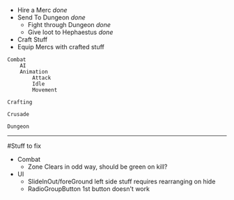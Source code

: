 * Hire a Merc _done_
* Send To Dungeon _done_
    - Fight through Dungeon _done_
    - Give loot to Hephaestus _done_
* Craft Stuff
* Equip Mercs with crafted stuff




```
Combat
    AI
    Animation
        Attack
        Idle
        Movement

Crafting

Crusade

Dungeon
```
---
#Stuff to fix
* Combat
    - Zone Clears in odd way, should be green on kill?
* UI
    - SlideInOut/foreGround left side stuff requires rearranging on hide
    - RadioGroupButton 1st button doesn't work



